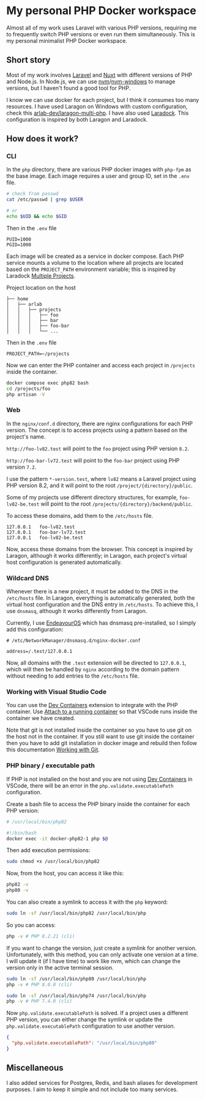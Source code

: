 # My personal PHP Docker workspace

Almost all of my work uses Laravel with various PHP versions, requiring me to frequently switch PHP versions or even run them simultaneously. This is my personal minimalist PHP Docker workspace.

## Short story

Most of my work involves [Laravel](https://laravel.com) and [Nuxt](https://nuxt.com/) with different versions of PHP and Node.js. In Node.js, we can use [nvm](https://github.com/nvm-sh/nvm)/[nvm-windows](https://github.com/coreybutler/nvm-windows) to manage versions, but I haven't found a good tool for PHP.

I know we can use docker for each project, but I think it consumes too many resources. I have used Laragon on Windows with custom configuration, check this [arlab-dev/laragon-multi-php](https://github.com/arlab-dev/laragon-multi-php). I have also used [Laradock](https://laradock.io/). This configuration is inspired by both Laragon and Laradock.

## How does it work?

### CLI

In the `php` directory, there are various PHP docker images with `php-fpm` as the base image. Each image requires a user and group ID, set in the `.env` file.

```bash
# check from passwd
cat /etc/passwd | grep $USER

# or
echo $UID && echo $GID
```

Then in the `.env` file

```env
PUID=1000
PGID=1000
```

Each image will be created as a service in docker compose. Each PHP service mounts a volume to the location where all projects are located based on the `PROJECT_PATH` environment variable; this is inspired by Laradock [Multiple Projects](https://laradock.io/getting-started/#B).

Project location on the host

    ├── home
    │   ├── arlab
    │   │   ├── projects
    │   │   │   ├── foo
    │   │   │   ├── bar
    │   │   │   ├── foo-bar
    │   │   │   └── ...

Then in the `.env` file

```env
PROJECT_PATH=~/projects
```

Now we can enter the PHP container and access each project in `/projects` inside the container.

```bash
docker compose exec php82 bash
cd /projects/foo
php artisan -V
```

### Web

In the `nginx/conf.d` directory, there are nginx configurations for each PHP version. The concept is to access projects using a pattern based on the project's name.

`http://foo-lv82.test` will point to the `foo` project using PHP version `8.2`.

`http://foo-bar-lv72.test` will point to the `foo-bar` project using PHP version `7.2`.

I use the pattern `*-version.test`, where `lv82` means a Laravel project using PHP version 8.2, and it will point to the root `/project/{directory}/public`.

Some of my projects use different directory structures, for example, `foo-lv82-be.test` will point to the root `/projects/{directory}/backend/public`.

To access these domains, add them to the `/etc/hosts` file.

```
127.0.0.1   foo-lv82.test
127.0.0.1   foo-bar-lv72.test
127.0.0.1   foo-lv82-be.test
```

Now, access these domains from the browser. This concept is inspired by Laragon, although it works differently; in Laragon, each project's virtual host configuration is generated automatically.

### Wildcard DNS

Whenever there is a new project, it must be added to the DNS in the `/etc/hosts` file. In Laragon, everything is automatically generated, both the virtual host configuration and the DNS entry in `/etc/hosts`. To achieve this, I use `dnsmasq`, although it works differently from Laragon.

Currently, I use [EndeavourOS](https://endeavouros.com/) which has dnsmasq pre-installed, so I simply add this configuration:

```
# /etc/NetworkManager/dnsmasq.d/nginx-docker.conf

address=/.test/127.0.0.1
```

Now, all domains with the `.test` extension will be directed to `127.0.0.1`, which will then be handled by `nginx` according to the domain pattern without needing to add entries to the `/etc/hosts` file.

### Working with Visual Studio Code

You can use the [Dev Containers](https://marketplace.visualstudio.com/items?itemName=ms-vscode-remote.remote-containers) extension to integrate with the PHP container. Use [Attach to a running container](https://code.visualstudio.com/docs/devcontainers/attach-container) so that VSCode runs inside the container we have created.

Note that git is not installed inside the container so you have to use git on the host not in the container. If you still want to use git inside the container then you have to add git installation in docker image and rebuild then follow this documentation [Working with Git](https://code.visualstudio.com/docs/devcontainers/containers#_working-with-git).

### PHP binary / executable path

If PHP is not installed on the host and you are not using [Dev Containers](https://marketplace.visualstudio.com/items?itemName=ms-vscode-remote.remote-containers) in VSCode, there will be an error in the `php.validate.executablePath` configuration.

Create a bash file to access the PHP binary inside the container for each PHP version:

```bash
# /usr/local/bin/php82

#!/bin/bash
docker exec -it docker-php82-1 php $@
```

Then add execution permissions:

```bash
sudo chmod +x /usr/local/bin/php82
```

Now, from the host, you can access it like this:

```bash
php82 -v
php80 -v
```

You can also create a symlink to access it with the `php` keyword:

```bash
sudo ln -sf /usr/local/bin/php82 /usr/local/bin/php
```

So you can access:

```bash
php -v # PHP 8.2.21 (cli)
```

If you want to change the version, just create a symlink for another version. Unfortunately, with this method, you can only activate one version at a time. I will update it (if I have time) to work like nvm, which can change the version only in the active terminal session.

```bash
sudo ln -sf /usr/local/bin/php80 /usr/local/bin/php
php -v # PHP 8.0.0 (cli)

sudo ln -sf /usr/local/bin/php74 /usr/local/bin/php
php -v # PHP 7.4.0 (cli)
```

Now `php.validate.executablePath` is solved. If a project uses a different PHP version, you can either change the symlink or update the `php.validate.executablePath` configuration to use another version.

```json
{
  "php.validate.executablePath": "/usr/local/bin/php80"
}
```

## Miscellaneous

I also added services for Postgres, Redis, and bash aliases for development purposes. I aim to keep it simple and not include too many services.
